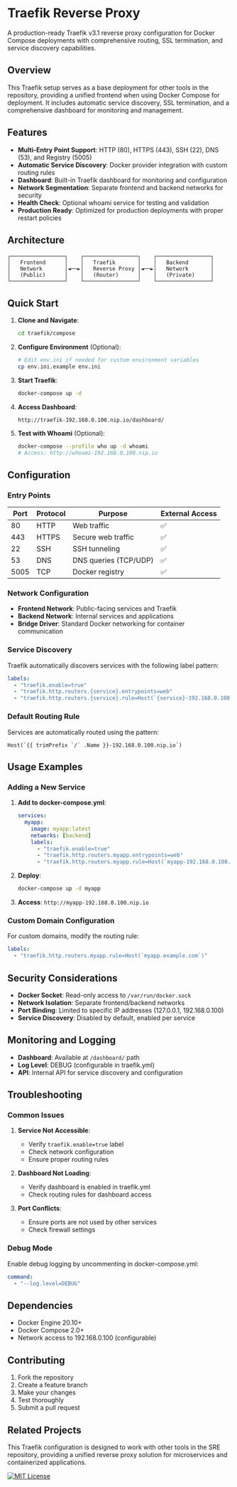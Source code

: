 # Traefik Reverse Proxy

A production-ready Traefik v3.1 reverse proxy configuration for Docker Compose deployments with comprehensive routing, SSL termination, and service discovery capabilities.

## Overview

This Traefik setup serves as a base deployment for other tools in the repository, providing a unified frontend when using Docker Compose for deployment. It includes automatic service discovery, SSL termination, and a comprehensive dashboard for monitoring and management.

## Features

- **Multi-Entry Point Support**: HTTP (80), HTTPS (443), SSH (22), DNS (53), and Registry (5005)
- **Automatic Service Discovery**: Docker provider integration with custom routing rules
- **Dashboard**: Built-in Traefik dashboard for monitoring and configuration
- **Network Segmentation**: Separate frontend and backend networks for security
- **Health Check**: Optional whoami service for testing and validation
- **Production Ready**: Optimized for production deployments with proper restart policies

## Architecture

```
┌─────────────────┐    ┌─────────────────┐    ┌─────────────────┐
│   Frontend      │    │   Traefik       │    │   Backend       │
│   Network       │◄──►│   Reverse Proxy │◄──►│   Network       │
│   (Public)      │    │   (Router)      │    │   (Private)     │
└─────────────────┘    └─────────────────┘    └─────────────────┘
```

## Quick Start

1. **Clone and Navigate**:
   ```bash
   cd traefik/compose
   ```

2. **Configure Environment** (Optional):
   ```bash
   # Edit env.ini if needed for custom environment variables
   cp env.ini.example env.ini
   ```

3. **Start Traefik**:
   ```bash
   docker-compose up -d
   ```

4. **Access Dashboard**:
   ```
   http://traefik-192.168.0.100.nip.io/dashboard/
   ```

5. **Test with Whoami** (Optional):
   ```bash
   docker-compose --profile who up -d whoami
   # Access: http://whoami-192.168.0.100.nip.io
   ```

## Configuration

### Entry Points

| Port | Protocol | Purpose | External Access |
|------|----------|---------|-----------------|
| 80   | HTTP     | Web traffic | ✅ |
| 443  | HTTPS    | Secure web traffic | ✅ |
| 22   | SSH      | SSH tunneling | ✅ |
| 53   | DNS      | DNS queries (TCP/UDP) | ✅ |
| 5005 | TCP      | Docker registry | ✅ |

### Network Configuration

- **Frontend Network**: Public-facing services and Traefik
- **Backend Network**: Internal services and applications
- **Bridge Driver**: Standard Docker networking for container communication

### Service Discovery

Traefik automatically discovers services with the following label pattern:
```yaml
labels:
  - "traefik.enable=true"
  - "traefik.http.routers.{service}.entrypoints=web"
  - "traefik.http.routers.{service}.rule=Host(`{service}-192.168.0.100.nip.io`)"
```

### Default Routing Rule

Services are automatically routed using the pattern:
```
Host(`{{ trimPrefix `/` .Name }}-192.168.0.100.nip.io`)
```

## Usage Examples

### Adding a New Service

1. **Add to docker-compose.yml**:
   ```yaml
   services:
     myapp:
       image: myapp:latest
       networks: [backend]
       labels:
         - "traefik.enable=true"
         - "traefik.http.routers.myapp.entrypoints=web"
         - "traefik.http.routers.myapp.rule=Host(`myapp-192.168.0.100.nip.io`)"
   ```

2. **Deploy**:
   ```bash
   docker-compose up -d myapp
   ```

3. **Access**: `http://myapp-192.168.0.100.nip.io`

### Custom Domain Configuration

For custom domains, modify the routing rule:
```yaml
labels:
  - "traefik.http.routers.myapp.rule=Host(`myapp.example.com`)"
```

## Security Considerations

- **Docker Socket**: Read-only access to `/var/run/docker.sock`
- **Network Isolation**: Separate frontend/backend networks
- **Port Binding**: Limited to specific IP addresses (127.0.0.1, 192.168.0.100)
- **Service Discovery**: Disabled by default, enabled per service

## Monitoring and Logging

- **Dashboard**: Available at `/dashboard/` path
- **Log Level**: DEBUG (configurable in traefik.yml)
- **API**: Internal API for service discovery and configuration

## Troubleshooting

### Common Issues

1. **Service Not Accessible**:
   - Verify `traefik.enable=true` label
   - Check network configuration
   - Ensure proper routing rules

2. **Dashboard Not Loading**:
   - Verify dashboard is enabled in traefik.yml
   - Check routing rules for dashboard access

3. **Port Conflicts**:
   - Ensure ports are not used by other services
   - Check firewall settings

### Debug Mode

Enable debug logging by uncommenting in docker-compose.yml:
```yaml
command:
  - "--log.level=DEBUG"
```

## Dependencies

- Docker Engine 20.10+
- Docker Compose 2.0+
- Network access to 192.168.0.100 (configurable)

## Contributing

1. Fork the repository
2. Create a feature branch
3. Make your changes
4. Test thoroughly
5. Submit a pull request

## Related Projects

This Traefik configuration is designed to work with other tools in the SRE repository, providing a unified reverse proxy solution for microservices and containerized applications.

[![MIT License](https://img.shields.io/badge/License-MIT-green.svg)](https://choosealicense.com/licenses/mit/)

